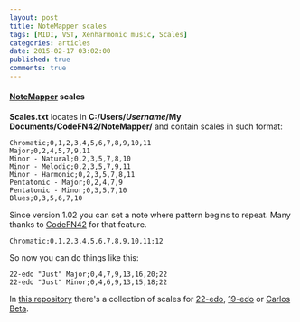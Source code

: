 ```yaml
---
layout: post
title: NoteMapper scales
tags: [MIDI, VST, Xenharmonic music, Scales]
categories: articles
date: 2015-02-17 03:02:00
published: true
comments: true
---
```

#### [NoteMapper](http://codefn42.com/notemapper.html) scales


**Scales.txt** locates in **C:/Users/_Username_/My Documents/CodeFN42/NoteMapper/** and contain scales in such format:

```
Chromatic;0,1,2,3,4,5,6,7,8,9,10,11
Major;0,2,4,5,7,9,11
Minor - Natural;0,2,3,5,7,8,10
Minor - Melodic;0,2,3,5,7,9,11
Minor - Harmonic;0,2,3,5,7,8,11
Pentatonic - Major;0,2,4,7,9
Pentatonic - Minor;0,3,5,7,10
Blues;0,3,5,6,7,10
```

Since version 1.02 you can set a note where pattern begins to repeat. Many thanks to [CodeFN42](http://codefn42.com/) for that feature.

```
Chromatic;0,1,2,3,4,5,6,7,8,9,10,11;12
```

So now you can do things like this:

```
22-edo "Just" Major;0,4,7,9,13,16,20;22
22-edo "Just" Minor;0,4,6,9,13,15,18;22
```

In [this repository](https://github.com/Omega9/Midi0-Toys/tree/master/NoteMapper%20Scales) there's a collection of scales for [22-edo](http://xenharmonic.wikispaces.com/22edo), [19-edo](http://xenharmonic.wikispaces.com/19edo) or [Carlos Beta](http://xenharmonic.wikispaces.com/Carlos+Beta).
